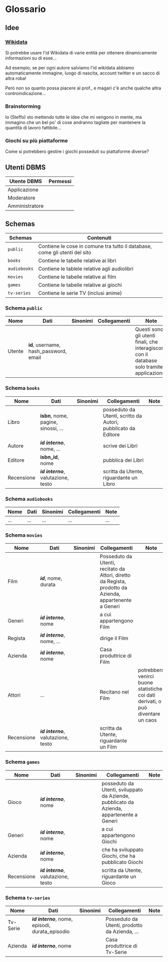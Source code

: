 # Glossario 

## Idee

### [Wikidata](https://www.wikidata.org/wiki/Wikidata:Main_Page)

Si potrebbe usare l'id Wikidata di varie entità per ottenere dinamicamente informazioni su di esse...

Ad esempio, se per ogni autore salviamo l'id wikidata abbiamo automaticamente immagine, luogo di nascita, account twitter e un sacco di altra roba!

Però non so quanto possa piacere al prof., e magari c'è anche qualche altra controindicazione...

### Brainstorming

Io (Steffo) sto mettendo tutte le idee che mi vengono in mente, ma immagino che un bel po' di cose andranno tagliate per mantenere la quantità di lavoro fattibile...

### Giochi su più piattaforme

Come si potrebbero gestire i giochi posseduti su piattaforme diverse?

## Utenti DBMS

| Utente DBMS | Permessi |
|-------------|----------|
| Applicazione | |
| Moderatore | |
| Amministratore | |

## Schemas

| Schemas | Contenuti |
|---------|-----------|
| `public` | Contiene le cose in comune tra tutto il database, come gli utenti del sito |
| `books` | Contiene le tabelle relative ai libri |
| `audiobooks` | Contiene le tablele relative agli audiolibri |
| `movies` | Contiene le tabelle relative ai film |
| `games` | Contiene le tabelle relative ai giochi |
| `tv-series` | Contiene le serie TV (inclusi anime) | 

### Schema `public`

| Nome | Dati | Sinonimi | Collegamenti | Note |
|------|------|----------|--------------|------|
| Utente | **id**, username, hash_password, email | | | Questi sono gli utenti finali, che interagiscono con il database solo tramite applicazione. | 

### Schema `books`

| Nome | Dati | Sinonimi | Collegamenti | Note |
|------|------|----------|--------------|------|
| Libro | **isbn**, nome, pagine, sinossi, ... | | posseduto da Utenti, scritto da Autori, pubblicato da Editore | |
| Autore | **_id interno_**, nome, ... | | scrive dei Libri | |
| Editore | **isbn_id**, nome | | pubblica dei Libri | |
| Recensione | **_id interno_**, valutazione, testo | | scritta da Utente, riguardante un Libro |

### Schema `audiobooks`

| Nome | Dati | Sinonimi | Collegamenti | Note |
|------|------|----------|--------------|------|
| ... | ... | ... | ... | ... | ... |

### Schema `movies`

| Nome | Dati | Sinonimi | Collegamenti | Note |
|------|------|----------|--------------|------|
| Film | **_id_**, nome, durata | | Posseduto da Utenti, recitato da Attori, diretto da Regista, prodotto da Azienda, appartenente a Generi |  |
| Generi | **_id interno_**, nome | | a cui appartengono Film | |
| Regista | **_id interno_**, nome, ... | | dirige il Film | |
| Azienda | **_id interno_**, nome | | Casa produttrice di Film | |
| Attori | ... |  | Recitano nel Film |potrebbero venirci buone statistiche coi dati derivati, o può diventare un caos |
| Recensione | **_id interno_**, valutazione, testo | | scritta da Utente, riguardante un Film |

### Schema `games`

| Nome | Dati | Sinonimi | Collegamenti | Note |
|------|------|----------|--------------|------|
| Gioco | **_id interno_**, nome | | posseduto da Utenti, sviluppato da Aziende, pubblicato da Azienda, appartenente a Generi | |
| Generi | **_id interno_**, nome | | a cui appartengono Giochi | |
| Azienda | **_id interno_**, nome | | che ha sviluppato Giochi, che ha pubblicato Giochi | |
| Recensione | **_id interno_**, valutazione, testo | | scritta da Utente, riguardante un Gioco |

### Schema `tv-series`

| Nome | Dati | Sinonimi | Collegamenti | Note |
|------|------|----------|--------------|------|
| Tv-Serie | **_id interno_**, nome, episodi, durata_episodio |  | Posseduto da Utenti, prodotto da Azienda, ... |  |
| Azienda | **_id interno_**, nome | | Casa produttrice di Tv-Serie | |
